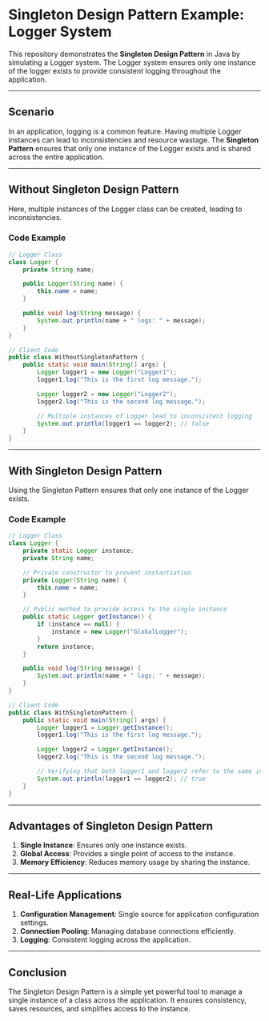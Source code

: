 
# Singleton Design Pattern Example: Logger System

This repository demonstrates the **Singleton Design Pattern** in Java by simulating a Logger system. The Logger system ensures only one instance of the logger exists to provide consistent logging throughout the application.

---

## **Scenario**

In an application, logging is a common feature. Having multiple Logger instances can lead to inconsistencies and resource wastage. The **Singleton Pattern** ensures that only one instance of the Logger exists and is shared across the entire application.

---

## **Without Singleton Design Pattern**

Here, multiple instances of the Logger class can be created, leading to inconsistencies.

### Code Example

```java
// Logger Class
class Logger {
    private String name;

    public Logger(String name) {
        this.name = name;
    }

    public void log(String message) {
        System.out.println(name + " logs: " + message);
    }
}

// Client Code
public class WithoutSingletonPattern {
    public static void main(String[] args) {
        Logger logger1 = new Logger("Logger1");
        logger1.log("This is the first log message.");

        Logger logger2 = new Logger("Logger2");
        logger2.log("This is the second log message.");

        // Multiple instances of Logger lead to inconsistent logging
        System.out.println(logger1 == logger2); // false
    }
}
```

---

## **With Singleton Design Pattern**

Using the Singleton Pattern ensures that only one instance of the Logger exists.

### Code Example

```java
// Logger Class
class Logger {
    private static Logger instance;
    private String name;

    // Private constructor to prevent instantiation
    private Logger(String name) {
        this.name = name;
    }

    // Public method to provide access to the single instance
    public static Logger getInstance() {
        if (instance == null) {
            instance = new Logger("GlobalLogger");
        }
        return instance;
    }

    public void log(String message) {
        System.out.println(name + " logs: " + message);
    }
}

// Client Code
public class WithSingletonPattern {
    public static void main(String[] args) {
        Logger logger1 = Logger.getInstance();
        logger1.log("This is the first log message.");

        Logger logger2 = Logger.getInstance();
        logger2.log("This is the second log message.");

        // Verifying that both logger1 and logger2 refer to the same instance
        System.out.println(logger1 == logger2); // true
    }
}
```

---

## **Advantages of Singleton Design Pattern**

1. **Single Instance**: Ensures only one instance exists.
2. **Global Access**: Provides a single point of access to the instance.
3. **Memory Efficiency**: Reduces memory usage by sharing the instance.

---

## **Real-Life Applications**

1. **Configuration Management**: Single source for application configuration settings.
2. **Connection Pooling**: Managing database connections efficiently.
3. **Logging**: Consistent logging across the application.

---

## **Conclusion**

The Singleton Design Pattern is a simple yet powerful tool to manage a single instance of a class across the application. It ensures consistency, saves resources, and simplifies access to the instance.
